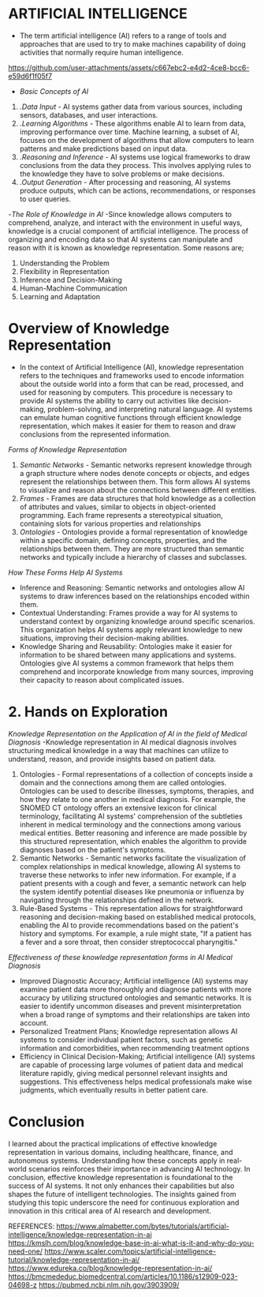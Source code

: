 #  ARTIFICIAL INTELLIGENCE



- The term artificial intelligence (AI) refers to a range of tools and approaches that are used to try to make machines capability of doing activities that normally require human intelligence.

  

https://github.com/user-attachments/assets/c667ebc2-e4d2-4ce8-bcc6-e59d6f1f05f7


- *Basic Concepts of AI*

1. *.Data Input* -  AI systems gather data from various sources, including sensors, databases, and user interactions.
2. *.Learning Algorithms* - These algorithms enable AI to learn from data, improving performance over time. Machine learning, a subset of AI, focuses on the development of algorithms that allow computers to learn patterns and make predictions based on input data.
3. *.Reasoning and Inference* -  AI systems use logical frameworks to draw conclusions from the data they process. This involves applying rules to the knowledge they have to solve problems or make decisions.
4. *.Output Generation* - After processing and reasoning, AI systems produce outputs, which can be actions, recommendations, or responses to user queries.

-*The Role of Knowledge in AI*
    -Since knowledge allows computers to comprehend, analyze, and interact with the environment in useful ways, knowledge is a crucial component of artificial intelligence. The process of organizing and encoding data so that AI systems can manipulate and reason with it is known as knowledge representation. 
Some reasons are;
1. Understanding the Problem
2. Flexibility in Representation
3. Inference and Decision-Making
4. Human-Machine Communication
5. Learning and Adaptation


# Overview of Knowledge Representation
- In the context of Artificial Intelligence (AI), knowledge representation refers to the techniques and frameworks used to encode information about the outside world into a form that can be read, processed, and used for reasoning by computers. This procedure is necessary to provide AI systems the ability to carry out activities like decision-making, problem-solving, and interpreting natural language. AI systems can emulate human cognitive functions through efficient knowledge representation, which makes it easier for them to reason and draw conclusions from the represented information.

*Forms of Knowledge Representation*

1. *Semantic Networks* - Semantic networks represent knowledge through a graph structure where nodes denote concepts or objects, and edges represent the relationships between them. This form allows AI systems to visualize and reason about the connections between different entities. 
2. *Frames* - Frames are data structures that hold knowledge as a collection of attributes and values, similar to objects in object-oriented programming. Each frame represents a stereotypical situation, containing slots for various properties and relationships
3. *Ontologies* - Ontologies provide a formal representation of knowledge within a specific domain, defining concepts, properties, and the relationships between them. They are more structured than semantic networks and typically include a hierarchy of classes and subclasses.

*How These Forms Help AI Systems*
- Inference and Reasoning: Semantic networks and ontologies allow AI systems to draw inferences based on the relationships encoded within them.
- Contextual Understanding: Frames provide a way for AI systems to understand context by organizing knowledge around specific scenarios. This organization helps AI systems apply relevant knowledge to new situations, improving their decision-making abilities.
- Knowledge Sharing and Reusability: Ontologies make it easier for information to be shared between many applications and systems. Ontologies give AI systems a common framework that helps them comprehend and incorporate knowledge from many sources, improving their capacity to reason about complicated issues.

# 2. Hands on Exploration

*Knowledge Representation on the Application of AI in the field of Medical Diagnosis*
-Knowledge representation in AI medical diagnosis involves structuring medical knowledge in a way that machines can utilize to understand, reason, and provide insights based on patient data.

1. Ontologies - Formal representations of a collection of concepts inside a domain and the connections among them are called ontologies. Ontologies can be used to describe illnesses, symptoms, therapies, and how they relate to one another in medical diagnosis. For example, the SNOMED CT ontology offers an extensive lexicon for clinical terminology, facilitating AI systems' comprehension of the subtleties inherent in medical terminology and the connections among various medical entities. Better reasoning and inference are made possible by this structured representation, which enables the algorithm to provide diagnoses based on the patient's symptoms.
2. Semantic Networks - Semantic networks facilitate the visualization of complex relationships in medical knowledge, allowing AI systems to traverse these networks to infer new information. For example, if a patient presents with a cough and fever, a semantic network can help the system identify potential diseases like pneumonia or influenza by navigating through the relationships defined in the network.
3. Rule-Based Systems - This representation allows for straightforward reasoning and decision-making based on established medical protocols, enabling the AI to provide recommendations based on the patient's history and symptoms. For example, a rule might state, "If a patient has a fever and a sore throat, then consider streptococcal pharyngitis."

*Effectiveness of these knowledge representation forms in AI Medical Diagnosis*

- Improved Diagnostic Accuracy; Artificial intelligence (AI) systems may examine patient data more thoroughly and diagnose patients with more accuracy by utilizing structured ontologies and semantic networks. It is easier to identify uncommon diseases and prevent misinterpretation when a broad range of symptoms and their relationships are taken into account.
- Personalized Treatment Plans;  Knowledge representation allows AI systems to consider individual patient factors, such as genetic information and comorbidities, when recommending treatment options
- Efficiency in Clinical Decision-Making; Artificial intelligence (AI) systems are capable of processing large volumes of patient data and medical literature rapidly, giving medical personnel relevant insights and suggestions. This effectiveness helps medical professionals make wise judgments, which eventually results in better patient care.

# Conclusion

I learned about the practical implications of effective knowledge representation in various domains, including healthcare, finance, and autonomous systems. Understanding how these concepts apply in real-world scenarios reinforces their importance in advancing AI technology.
In conclusion, effective knowledge representation is foundational to the success of AI systems. It not only enhances their capabilities but also shapes the future of intelligent technologies. The insights gained from studying this topic underscore the need for continuous exploration and innovation in this critical area of AI research and development.
  
REFERENCES:
https://www.almabetter.com/bytes/tutorials/artificial-intelligence/knowledge-representation-in-ai
https://kmslh.com/blog/knowledge-base-in-ai-what-is-it-and-why-do-you-need-one/
https://www.scaler.com/topics/artificial-intelligence-tutorial/knowledge-representation-in-ai/
https://www.edureka.co/blog/knowledge-representation-in-ai/
https://bmcmededuc.biomedcentral.com/articles/10.1186/s12909-023-04698-z
https://pubmed.ncbi.nlm.nih.gov/3903909/
